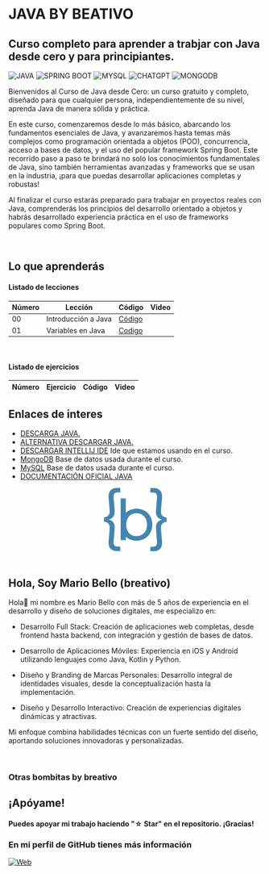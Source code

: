 # JAVA BY BEATIVO





## Curso completo para aprender a trabjar con Java desde cero y para principiantes.

![JAVA](https://img.shields.io/badge/Java-22.0+-orange)
![SPRING BOOT](https://img.shields.io/badge/SpringBoot-3.3.5+-6cb52d)
![MYSQL](https://img.shields.io/badge/MySQL-8.0+-blue)
![CHATGPT](https://img.shields.io/badge/ChatGPT-GPT--4-black)
![MONGODB](https://img.shields.io/badge/MONGODB-6.0+-239550)

Bienvenidos al Curso de Java desde Cero: un curso gratuito y completo, diseñado para que cualquier persona, independientemente de su nivel, aprenda Java de manera sólida y práctica.

En este curso, comenzaremos desde lo más básico, abarcando los fundamentos esenciales de Java, y avanzaremos hasta temas más complejos como programación orientada a objetos (POO), concurrencia, acceso a bases de datos, y el uso del popular framework Spring Boot. Este recorrido paso a paso te brindará no solo los conocimientos fundamentales de Java, sino también herramientas avanzadas y frameworks que se usan en la industria, ¡para que puedas desarrollar aplicaciones completas y robustas!

Al finalizar el curso estarás preparado para trabajar en proyectos reales con Java, comprenderás los principios del desarrollo orientado a objetos y habrás desarrollado experiencia práctica en el uso de frameworks populares como Spring Boot.

<br>

## Lo que aprenderás

#### Listado de lecciones
| Número | Lección           | Código | Video  |
|--------|-------------------|-------------|--------|
| 00    | Introducción a Java    |[Código](./src/Holamundo.java)|    |
| 01    | Variables en Java | [Codigo]()   |   |
<br>

#### Listado de ejercicios
| Número | Ejercicio           | Código | Video  |
|--------|-------------------|-------------|--------|
## Enlaces de interes

- [DESCARGA JAVA.](https://www.java.com/es/)
- [ALTERNATIVA DESCARGAR JAVA.](https://acortar.link/Vz7BYF)
- [DESCARGAR INTELLIJ IDE](https://acortar.link/rBIaAe) Ide que estamos usando en el curso.
- [MongoDB](https://acortar.link/ZNzbHs) Base de datos usada durante el curso.
- [MySQL](https://acortar.link/BJJYxk) Base de datos usada durante el curso.
- [DOCUMENTACIÓN OFICIAL JAVA]()

<div align="center">
<img src="https://github.com/breativo/breativo/blob/master/img/logo_breativo.png" alt="Logo breativo" width="25%">
</div>

<br>

##  Hola, Soy Mario Bello (breativo)

Hola👋 mi nombre es Mario Bello con más de 5 años de experiencia en el desarrollo y diseño de soluciones digitales, me especializo en:

- Desarrollo Full Stack: Creación de aplicaciones web completas, desde frontend hasta backend, con integración y gestión de bases de datos.

- Desarrollo de Aplicaciones Móviles: Experiencia en iOS y Android utilizando lenguajes como Java, Kotlin y Python.

- Diseño y Branding de Marcas Personales: Desarrollo integral de identidades visuales, desde la conceptualización hasta la implementación.

- Diseño y Desarrollo Interactivo: Creación de experiencias digitales dinámicas y atractivas.

Mi enfoque combina habilidades técnicas con un fuerte sentido del diseño, aportando soluciones innovadoras y personalizadas.

<br>

### Otras bombitas by breativo

## ¡Apóyame! 
#### Puedes apoyar mi trabajo haciendo "☆ Star" en el repositorio. ¡Gracias!



### En mi perfil de GitHub tienes más información

[![Web](https://img.shields.io/badge/GitHub-breativo-14a1f0?style=for-the-badge&logo=github&logoColor=white&labelColor=101010)](https://github.com/breativo)